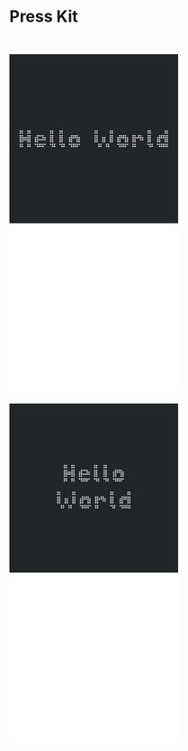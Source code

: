 
# Press Kit

<br>

[<img
    src = 'Horizontal With Background.png'
    width = 300
/>][Horizontal Background]   
[<img
    src = 'Horizontal Transparent.png'
    width = 300
/>][Horizontal Transparent]

[<img
    src = 'Vertical With Background.png'
    width = 300
/>][Vertical Background]   
[<img
    src = 'Vertical Transparent.png'
    width = 300
/>][Vertical Transparent]

<br>


<!----------------------------------------------------------------------------->

[Horizontal Transparent]: Horizontal%20Transparent.png
[Horizontal Background]: Horizontal%20With%20Background.png
[Vertical Transparent]: Vertical%20Transparent.png
[Vertical Background]: Vertical%20With%20Background.png
